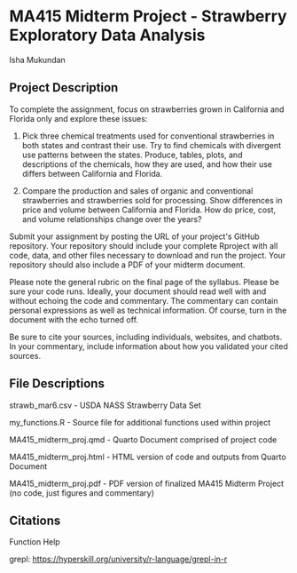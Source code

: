 # MA415 Midterm Project - Strawberry Exploratory Data Analysis

Isha Mukundan

## Project Description 
To complete the assignment, focus on strawberries grown in California and Florida only and explore these issues:

1. Pick three chemical treatments used for conventional strawberries in both states and contrast their use. Try to find chemicals with divergent use patterns between the states. Produce, tables, plots, and descriptions of the chemicals, how they are used, and how their use differs between California and Florida.

2. Compare the production and sales of organic and conventional strawberries and strawberries sold for processing. Show differences in price and volume between California and Florida. How do price, cost, and volume relationships change over the years?

Submit your assignment by posting the URL of your project's GitHub repository. Your repository should include your complete Rproject with all code, data, and other files necessary to download and run the project. Your repository should also include a PDF of your midterm document.

Please note the general rubric on the final page of the syllabus. Please be sure your code runs. Ideally, your document should read well with and without echoing the code and commentary. The commentary can contain personal expressions as well as technical information. Of course, turn in the document with the echo turned off.

Be sure to cite your sources, including individuals, websites, and chatbots. In your commentary, include information about how you validated your cited sources.

## File Descriptions
strawb_mar6.csv - USDA NASS Strawberry Data Set

my_functions.R - Source file for additional functions used within project

MA415_midterm_proj.qmd - Quarto Document comprised of project code 

MA415_midterm_proj.html - HTML version of code and outputs from Quarto Document 

MA415_midterm_proj.pdf - PDF version of finalized MA415 Midterm Project (no code, just figures and commentary)

## Citations
Function Help

grepl: https://hyperskill.org/university/r-language/grepl-in-r
